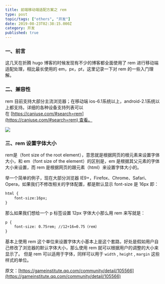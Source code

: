 ```yaml
---
title: 前端移动端适配方案之 rem
type: post
topic/tags: ["others", "开发"]
date: 2019-08-23T02:38:15.000Z
category: 开发
published: true
---
```




### 一、前言

这几天在折腾 hugo 博客的时候发现有不少的博客都全面使用了 rem 进行移动端适配处理，相比最长使用的 em，px，pt，这里记录一下对 rem 的一些入门理解。
### 二、兼容性

rem 目前支持大部分主流浏览器；在移动端 ios-6.1系统以上，android-2.1系统以上都支持。详细的各种设备支持列表可以在 [https://caniuse.com/#search=rem](https://caniuse.com/#search=rem) 查看。

![](https://note.bioitee.com/yuque/0/2019/png/126032/1566529450148-54cc531f-eee0-463f-bd32-7ccc850eae92.png#align=left&display=inline&height=452&name=image.png&originHeight=452&originWidth=942&size=40195&status=done&width=942)
### 三、rem 设置字体大小
rem是（font size of the root element），意思就是根据网页的根元素来设置字体大小，和 em（font size of the element）的区别是，em 是根据其父元素的字体大小来设置，而 rem 是根据网页的跟元素（html）来设置字体大小的。

举一个简单的例子，现在大部分浏览器 IE9+，Firefox、Chrome、Safari、Opera，如果我们不修改相关的字体配置，都是默认显示 font-size 是 16px 即：
```html
html {
    font-size:16px;
}
```

那么如果我们想给一个 p 标签设置 12px 字体大小那么用 rem 来写就是：
```html
p {
    font-size: 0.75rem; //12÷16=0.75（rem）
}
```

基本上使用 rem 这个单位来设置字体大小基本上是这个套路，好处是假如用户自己修改了浏览器的默认字体大小，那么使用 rem 就可以根据用户的调整的大小来显示了。 但是 rem 可以适用于字体，同样可以用于 `width` , `height` , `margin` 这些样式的单位。

原文：[https://gameinstitute.qq.com/community/detail/105566](https://gameinstitute.qq.com/community/detail/105566)
